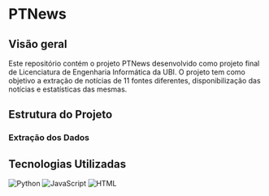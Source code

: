 # PTNews
## Visão geral
Este repositório contém o projeto PTNews desenvolvido como projeto final de Licenciatura de Engenharia Informática da UBI. O projeto tem como objetivo a extração de notícias de 11 fontes diferentes, disponibilização das notícias e estatísticas das mesmas.
## Estrutura do Projeto
### Extração dos Dados

## Tecnologias Utilizadas
![Python](https://img.shields.io/badge/Python-70%25-blue)
![JavaScript](https://img.shields.io/badge/JavaScript-20%25-yellow)
![HTML](https://img.shields.io/badge/HTML-10%25-red)
